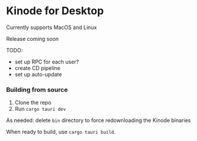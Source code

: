 # Kinode for Desktop

Currently supports MacOS and Linux

Release coming soon


TODO:

- set up RPC for each user?
- create CD pipeline
- set up auto-update


### Building from source

1. Clone the repo
2. Run `cargo tauri dev`

As needed: delete `bin` directory to force redownloading the Kinode binaries

When ready to build, use `cargo tauri build`.